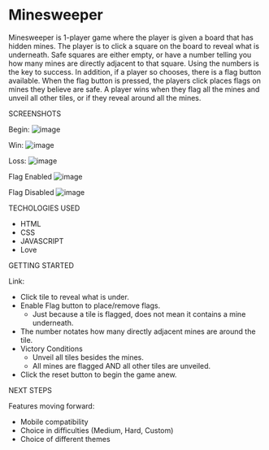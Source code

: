 # Minesweeper

Minesweeper is 1-player game where the player is given a board that has hidden mines. The player is to click a square on the board to reveal what is underneath. Safe squares are either empty, or have a number telling you how many mines are directly adjacent to that square. Using the numbers is the key to success. In addition, if a player so chooses, there is a flag button available. When the flag button is pressed, the players click places flags on mines they believe are safe. A player wins when they flag all the mines and unveil all other tiles, or if they reveal around all the mines.

SCREENSHOTS

Begin:
![image](https://user-images.githubusercontent.com/112008149/191893911-568a5487-563a-41e9-8b48-c9a227b60b7d.png)

Win:
![image](https://user-images.githubusercontent.com/112008149/191894150-810285ee-fcfd-45c2-bace-91ad30bddc08.png)

Loss:
![image](https://user-images.githubusercontent.com/112008149/191893974-abfd63ed-ec8c-4ffd-be57-ca42928adb60.png)

Flag Enabled
![image](https://user-images.githubusercontent.com/112008149/191894019-3b667eb7-a96d-4f5d-bf6c-5c8cc17c7cbd.png)

Flag Disabled
![image](https://user-images.githubusercontent.com/112008149/191894065-648f4dc8-d6bc-40e4-905b-0c0c50e99626.png)


TECHOLOGIES USED

- HTML
- CSS
- JAVASCRIPT
- Love

GETTING STARTED

  Link:

- Click tile to reveal what is under.
- Enable Flag button to place/remove flags.
    - Just because a tile is flagged, does not mean it contains a mine underneath.
- The number notates how many directly adjacent mines are around the tile.
- Victory Conditions
    - Unveil all tiles besides the mines.
    - All mines are flagged AND all other tiles are unveiled.
- Click the reset button to begin the game anew.

NEXT STEPS

Features moving forward:
- Mobile compatibility
- Choice in difficulties (Medium, Hard, Custom)
- Choice of different themes
